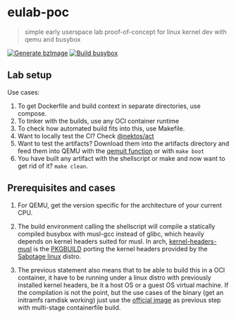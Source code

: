# eulab-poc
> simple early userspace lab proof-of-concept for linux kernel dev with qemu and busybox

[![Generate bzImage](https://github.com/deomorxsy/eulab-poc/actions/workflows/kernel-builder.yml/badge.svg)](https://github.com/deomorxsy/eulab-poc/actions/workflows/kernel-builder.yml)
[![Build busybox](https://github.com/deomorxsy/eulab-poc/actions/workflows/bubo-builder.yml/badge.svg)](https://github.com/deomorxsy/eulab-poc/actions/workflows/bubo-builder.yml)

## Lab setup

Use cases:
1. To get Dockerfile and build context in separate directories, use compose.
2. To tinker with the builds, use any OCI container runtime
3. To check how automated build fits into this, use Makefile.
4. Want to locally test the CI? Check [@nektos/act](https://github.com/nektos/act)
5. Want to test the artifacts? Download them into the artifacts directory and feed them into QEMU with the [qemuit function](https://github.com/deomorxsy/eulab-poc/blob/194ade5144640d079efdbc27fe25314ea56c70dd/initramfs.sh#L145) or with ```make boot```
6. You have built any artifact with the shellscript or make and now want to get rid of it? ```make clean```.

## Prerequisites and cases

1. For QEMU, get the version specific for the architecture of your current CPU.

2. The build environment calling the shellscript will compile a statically compiled busybox with musl-gcc instead of glibc, which heavily depends on kernel headers suited for musl. In arch, [kernel-headers-musl](https://archlinux.org/packages/extra/x86_64/kernel-headers-musl/) is the [PKGBUILD](https://gitlab.archlinux.org/archlinux/packaging/packages/kernel-headers-musl/-/blob/main/PKGBUILD?ref_type=heads) porting the kernel headers provided by the [Sabotage linux](https://github.com/sabotage-linux/kernel-headers) distro.

3. The previous statement also means that to be able to build this in a OCI container, it have to be running under a linux distro with previously installed kernel headers, be it a host OS or a guest OS virtual machine. If the compilation is not the point, but the use cases of the binary (get an initramfs ramdisk working) just use the [official image](https://hub.docker.com/_/busybox) as previous step with multi-stage containerfile build.

